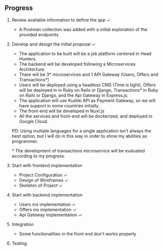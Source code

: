 ## Progress

1. Review available information to define the app ✓
   - A Postman collection was added with a initial exploration of the provided endpoints
2. Develop and design the initial proposal ✓

   - The application to be built will be a job platform centered in Head Hunters.
   - The backend will be developed following a Microservices Architecture.
   - There will be 3\* microservices and 1 API Gateway (Users, Offers and Transactions\*)
   - Users will be deployed using a headless CMS (Time is tight), Offers will be deployed in in Ruby on Rails or Django, Transactions\* in Ruby on Rails or Django, and the Api Gateway in Express.js.
   - The application will use Kushki API as Payment Gateway, so we will have support in some countries initially.
   - The front-end will be developed in Nuxt.js
   - All the services and front-end will be dockerized, and deployed in Google Cloud.

   PD: Using multiple languages for a single application isn't always the best option, but I will do in this way in order to show my abilities as programmer.

   \* The development of transactions microservice will be evaluated according to my progress.

3. Start with frontend implementation
   - Project Configuration ✓
   - Design of Wireframes ✓
   - Skeleton of Project ✓
4. Start with backend implementation
   - Users ms implementation ✓
   - Offers ms implementation ✓
   - Api Gateway implementation ✓
5. Integration
   - Some functionalities in the front end don't works properly
6. Testing
